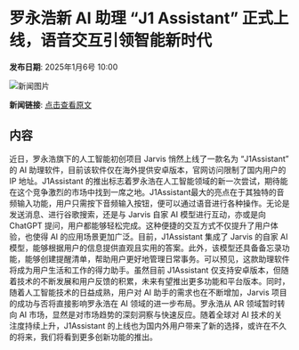 # 罗永浩新 AI 助理 “J1 Assistant” 正式上线，语音交互引领智能新时代

**发布日期**: 2025年1月6号 10:00

![新闻图片](https://pic.chinaz.com/picmap/thumb/202412271614198779_2.jpg)

**新闻链接**: [点击查看原文](https://www.aibase.com/zh/news/14469)

## 内容

近日，罗永浩旗下的人工智能初创项目 Jarvis 悄然上线了一款名为 “J1Assistant” 的 AI 助理软件，目前该软件仅在海外提供安卓版本，官网访问限制了国内用户的 IP 地址。J1Assistant 的推出标志着罗永浩在人工智能领域的新一次尝试，期待能在这个竞争激烈的市场中找到一席之地。J1Assistant最大的亮点在于其独特的音频输入功能，用户只需按下音频输入按钮，便可以通过语音进行各种操作。无论是发送消息、进行谷歌搜索，还是与 Jarvis 自家 AI 模型进行互动，亦或是向 ChatGPT 提问，用户都能够轻松完成。这种便捷的交互方式不仅提升了用户体验，也使得 AI 的应用场景更加广泛。目前，J1Assistant 集成了 Jarvis 的自家 AI 模型，能够根据用户的信息提供直观且实用的答案。此外，该模型还具备备忘录功能，能够创建提醒清单，帮助用户更好地管理日常事务。可以预见，这款助理软件将成为用户生活和工作的得力助手。虽然目前 J1Assistant 仅支持安卓版本，但随着技术的不断发展和用户反馈的积累，未来有望推出更多功能和平台版本。同时，随着人工智能技术的日益成熟，用户对 AI 助手的需求也在不断增加，Jarvis 项目的成功与否将直接影响罗永浩在 AI 领域的进一步布局。罗永浩从 AR 领域暂时转向 AI 市场，显然是对市场趋势的深刻洞察与快速反应。随着全球对 AI 技术的关注度持续上升，J1Assistant 的上线也为国内外用户带来了新的选择，或许在不久的将来，我们将看到更多创新功能的推出。
